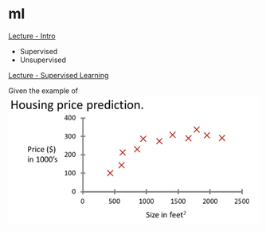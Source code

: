 # ml

[Lecture - Intro](https://www.youtube.com/watch?v=PPLop4L2eGk)

- Supervised
- Unsupervised

[Lecture - Supervised Learning](https://www.youtube.com/watch?v=bQI5uDxrFfA)

Given the example of
![](images/house-predictions-1.png)
